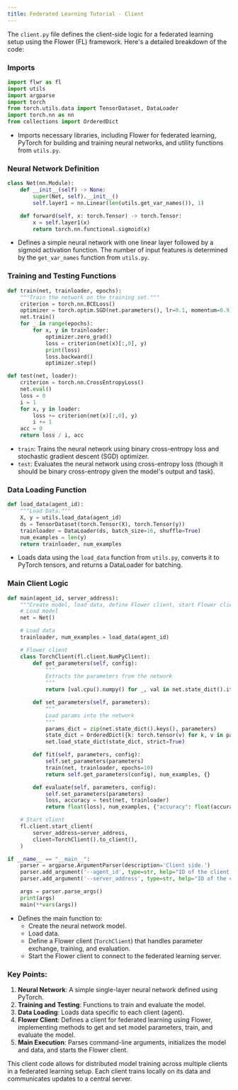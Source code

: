 ```yaml
---
title: Federated Learning Tutorial - Client
---
```


The `client.py` file defines the client-side logic for a federated learning setup using the Flower (FL) framework. Here's a detailed breakdown of the code:

### Imports
```python
import flwr as fl
import utils
import argparse
import torch
from torch.utils.data import TensorDataset, DataLoader
import torch.nn as nn
from collections import OrderedDict
```
- Imports necessary libraries, including Flower for federated learning, PyTorch for building and training neural networks, and utility functions from `utils.py`.

### Neural Network Definition
```python
class Net(nn.Module):
    def __init__(self) -> None:
        super(Net, self).__init__()
        self.layer1 = nn.Linear(len(utils.get_var_names()), 1)

    def forward(self, x: torch.Tensor) -> torch.Tensor:
        x = self.layer1(x)
        return torch.nn.functional.sigmoid(x)
```
- Defines a simple neural network with one linear layer followed by a sigmoid activation function. The number of input features is determined by the `get_var_names` function from `utils.py`.

### Training and Testing Functions
```python
def train(net, trainloader, epochs):
    """Train the network on the training set."""
    criterion = torch.nn.BCELoss()
    optimizer = torch.optim.SGD(net.parameters(), lr=0.1, momentum=0.9)
    net.train()
    for _ in range(epochs):
        for x, y in trainloader:
            optimizer.zero_grad()
            loss = criterion(net(x)[:,0], y)
            print(loss)
            loss.backward()
            optimizer.step()

def test(net, loader):
    criterion = torch.nn.CrossEntropyLoss()
    net.eval()
    loss = 0
    i = 1
    for x, y in loader:
        loss += criterion(net(x)[:,0], y)
        i += 1
    acc = 0
    return loss / i, acc
```
- `train`: Trains the neural network using binary cross-entropy loss and stochastic gradient descent (SGD) optimizer.
- `test`: Evaluates the neural network using cross-entropy loss (though it should be binary cross-entropy given the model's output and task).

### Data Loading Function
```python
def load_data(agent_id):
    """Load Data."""
    X, y = utils.load_data(agent_id)
    ds = TensorDataset(torch.Tensor(X), torch.Tensor(y))
    trainloader = DataLoader(ds, batch_size=16, shuffle=True)
    num_examples = len(y)
    return trainloader, num_examples
```
- Loads data using the `load_data` function from `utils.py`, converts it to PyTorch tensors, and returns a DataLoader for batching.

### Main Client Logic
```python
def main(agent_id, server_address):
    """Create model, load data, define Flower client, start Flower client."""
    # Load model
    net = Net()

    # Load data
    trainloader, num_examples = load_data(agent_id)

    # Flower client
    class TorchClient(fl.client.NumPyClient):
        def get_parameters(self, config):
            """
            Extracts the parameters from the network
            """
            return [val.cpu().numpy() for _, val in net.state_dict().items()]

        def set_parameters(self, parameters):
            """
            Load params into the network
            """
            params_dict = zip(net.state_dict().keys(), parameters)
            state_dict = OrderedDict({k: torch.tensor(v) for k, v in params_dict})
            net.load_state_dict(state_dict, strict=True)

        def fit(self, parameters, config):
            self.set_parameters(parameters)
            train(net, trainloader, epochs=10)
            return self.get_parameters(config), num_examples, {}

        def evaluate(self, parameters, config):
            self.set_parameters(parameters)
            loss, accuracy = test(net, trainloader)
            return float(loss), num_examples, {"accuracy": float(accuracy)}

    # Start client
    fl.client.start_client(
        server_address=server_address,
        client=TorchClient().to_client(),
    )

if __name__ == "__main__":
    parser = argparse.ArgumentParser(description='Client side.')
    parser.add_argument('--agent_id', type=str, help="ID of the client, only for testing purposes")
    parser.add_argument('--server_address', type=str, help="ID of the client, only for testing purposes", default="localhost:8889")

    args = parser.parse_args()
    print(args)
    main(**vars(args))
```
- Defines the main function to:
  - Create the neural network model.
  - Load data.
  - Define a Flower client (`TorchClient`) that handles parameter exchange, training, and evaluation.
  - Start the Flower client to connect to the federated learning server.

### Key Points:
1. **Neural Network**: A simple single-layer neural network defined using PyTorch.
2. **Training and Testing**: Functions to train and evaluate the model.
3. **Data Loading**: Loads data specific to each client (agent).
4. **Flower Client**: Defines a client for federated learning using Flower, implementing methods to get and set model parameters, train, and evaluate the model.
5. **Main Execution**: Parses command-line arguments, initializes the model and data, and starts the Flower client.

This client code allows for distributed model training across multiple clients in a federated learning setup. Each client trains locally on its data and communicates updates to a central server.